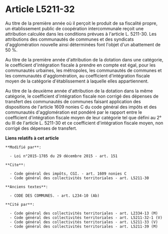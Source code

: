 # Article L5211-32

Au titre de la première année où il perçoit le produit de sa fiscalité propre, un établissement public de coopération
intercommunale reçoit une attribution calculée dans les conditions prévues à l'article L. 5211-30. Les attributions des
communautés de communes et des syndicats d'agglomération nouvelle ainsi déterminées font l'objet d'un abattement de 50 %. 

Au titre de la première année d'attribution de la dotation dans une catégorie, le coefficient d'intégration fiscale à prendre
en compte est égal, pour les communautés urbaines, les métropoles, les communautés de communes et les communautés
d'agglomération, au coefficient d'intégration fiscale moyen de la catégorie d'établissement à laquelle elles appartiennent. 

Au titre de la deuxième année d'attribution de la dotation dans la même catégorie, le coefficient d'intégration fiscale non
corrigé des dépenses de transfert des communautés de communes faisant application des dispositions de l'article 1609 nonies C
du code général des impôts et des communautés d'agglomération est pondéré par le rapport entre le coefficient d'intégration
fiscale moyen de leur catégorie tel que défini au 2° du III de l'article L. 5211-30 et ce coefficient d'intégration fiscale
moyen, non corrigé des dépenses de transfert.

**Liens relatifs à cet article**

	**Modifié par**:

	  - Loi n°2015-1785 du 29 décembre 2015 - art. 151

	**Cite**:

	  - Code général des impôts, CGI. - art. 1609 nonies C
	  - Code général des collectivités territoriales - art. L5211-30

	**Anciens textes**:

	  - CODE DES COMMUNES. - art. L234-10 (Ab)

	**Cité par**:

	  - Code général des collectivités territoriales - art. L2334-13 (M)
	  - Code général des collectivités territoriales - art. L5211-32-1 (V)
	  - Code général des collectivités territoriales - art. L5211-33 (V)
	  - Code général des collectivités territoriales - art. L5211-39 (M)
